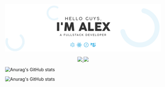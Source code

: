 
<p align="center">
    <img src="https://github.com/4lex-passos/4lex-passos/blob/main/README-HEADER.png" />
</p>

<p align="center">
  <a href="https://www.linkedin.com/in/4lex-passos/">
    <img src="https://img.shields.io/static/v1?label=LinkedIn&message=View&color=29abe2&style=for-the-badge&logo=LinkedIn"/>
  </a>
  
  <a href="mailto:alex.yomare@gmail.com">
    <img src="https://img.shields.io/static/v1?label=E-mail&message=send&color=29abe2&style=for-the-badge&logo=Gmail"/>
  </a>
</p>

![Anurag's GitHub stats](https://github-readme-stats.vercel.app/api?username=4lex-passos&show_icons=true&theme=radical)

![Anurag's GitHub stats](https://github-readme-stats.vercel.app/api?username=4lex-passos&show_icons=true)


